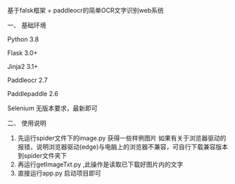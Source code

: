 基于falsk框架 + paddleocr的简单OCR文字识别web系统

一、	基础环境

Python 3.8

Flask 3.0+

Jinja2 3.1+

Paddleocr 2.7

Paddlepaddle 2.6

Selenium 无版本要求，最新即可

二、	使用说明
1.	先运行spider文件下的image.py 获得一些样例图片
如果有关于浏览器驱动的报错，说明浏览器驱动(edge)与电脑上的浏览器不兼容，可自行下载兼容版本到spider文件夹下
2.	再运行getImageTxt.py ,此操作是读取已下载好图片内的文字
3.	直接运行app.py 启动项目即可



